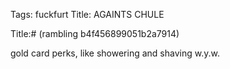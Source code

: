 Tags: fuckfurt
Title: AGAINTS CHULE
  
Title:# (rambling b4f456899051b2a7914) 
  
gold card perks, like showering and shaving w.y.w.